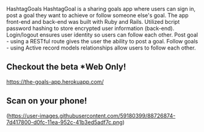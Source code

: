 HashtagGoals 
HashtagGoal is a sharing goals app where users can sign in, post a goal they want to achieve or follow someone else's goal. The app front-end and back-end was built with Ruby and Rails.
Utilized bcript password hashing to store encrypted user information (back-end).
Login/logout ensures user identity so users can follow each other.
Post goal - using a RESTful route gives the user the ability to post a goal.
Follow goals - using Active record models relationships allow users to follow each other.

## Checkout the beta *Web Only!
https://the-goals-app.herokuapp.com/

## Scan on your phone!
(https://user-images.githubusercontent.com/59180399/88726874-7d417800-d0fc-11ea-952c-41b3ed5adf7c.png)
